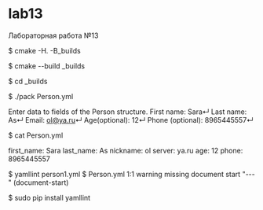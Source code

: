 # lab13

Лабораторная работа №13

$ cmake -H. -B_builds

$ cmake --build _builds

$ cd _builds

$ ./pack Person.yml

Enter data to fields of the Person structure.
First name:
Sara↵
Last name:
As↵
Email:
ol@ya.ru↵
Age(optional):
12↵
Phone (optional):
8965445557↵

$ cat Person.yml

first_name: Sara
last_name: As
nickname: ol
server: ya.ru
age: 12
phone: 8965445557

$ yamllint person1.yml
$
Person.yml
  1:1       warning  missing document start "---"  (document-start)


$ sudo pip install yamllint
